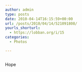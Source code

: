 ```yaml
---
author: admin
type: posts
date: 2010-04-14T16:15:59+00:00
url: /posts/2010/04/14/521091808/
yourls_shorturl:
  - https://lobban.org/i/15
categories:
  - Photos

---
```

<div class="figure">
  <img src="https://andy.lobban.org/photo/1280/521091808/1/tumblr_l0vjunLFmD1qzrl7b" alt="" />
</div>

Hope
